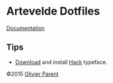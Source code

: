 Artevelde Dotfiles
==================

[Documentation][dotfiles-doc]

Tips
----

 - [Download][font-hack-download] and install [Hack][font-hack] typeface.

©2015 [Olivier Parent][docent-opr]

[docent-opr]:               http://www.olivierparent.be
[dotfiles-doc]:             http://olivierparent.github.io/dotfiles
[font-hack]:                http://sourcefoundry.org/hack/
[font-hack-download]:       https://github.com/chrissimpkins/Hack/releases
